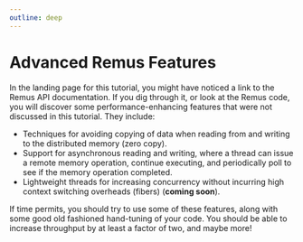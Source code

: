 ```yaml
---
outline: deep
---
```


# Advanced Remus Features

In the landing page for this tutorial, you might have noticed a link to the
Remus API documentation.  If you dig through it, or look at the Remus code, you
will discover some performance-enhancing features that were not discussed in
this tutorial.  They include:

- Techniques for avoiding copying of data when reading from and writing to the
  distributed memory (zero copy).
- Support for asynchronous reading and writing, where a thread can issue a
  remote memory operation, continue executing, and periodically poll to see if
  the memory operation completed.
- Lightweight threads for increasing concurrency without incurring high context
  switching overheads (fibers) (**coming soon**).

If time permits, you should try to use some of these features, along with some
good old fashioned hand-tuning of your code.  You should be able to increase
throughput by at least a factor of two, and maybe more!
